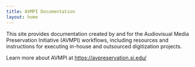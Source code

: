 ```yaml
---
title: AVMPI Documentation
layout: home
---
```


This site provides documentation created by and for the Audiovisual Media Preservation Initiative (AVMPI) workflows, including resources and instructions for executing in-house and outsourced digitization projects.

Learn more about AVMPI at https://avpreservation.si.edu/
